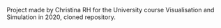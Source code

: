 Project made by Christina RH for the University course Visualisation and Simulation in 2020, cloned repository.
